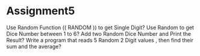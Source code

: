 # Assignment5

Use Random Function (( RANDOM )) to get Single Digit?
 Use Random to get Dice Number between 1 to 6?
 Add two Random Dice Number and Print the Result?
 Write a program that reads 5 Random 2 Digit values , then find their sum and the average?

